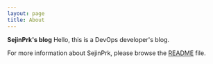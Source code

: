 ```yaml
---
layout: page
title: About
---
```


**SejinPrk's blog** Hello, this is a DevOps developer's blog. 


For more information about SejinPrk, please browse the [README](https://github.com/vszhub/not-pure-poole) file.
